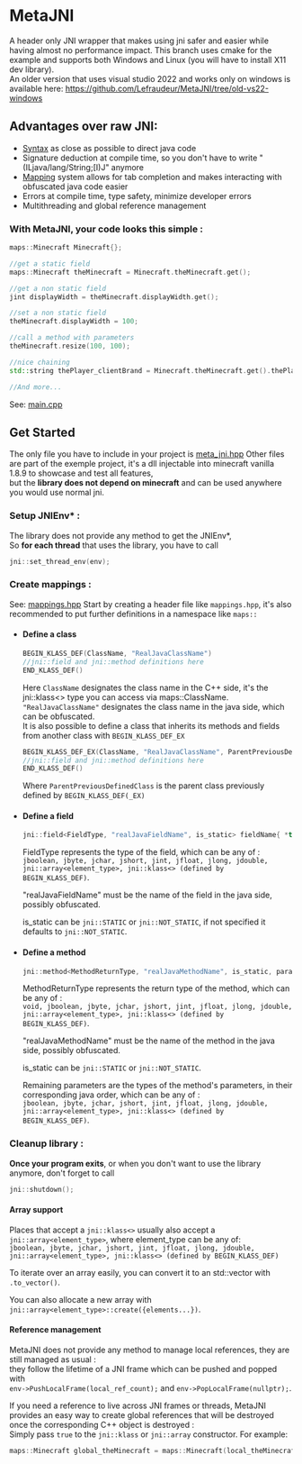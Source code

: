 # MetaJNI
A header only JNI wrapper that makes using jni safer and easier while having almost no performance impact.
This branch uses cmake for the example and supports both Windows and Linux (you will have to install X11 dev library).\
An older version that uses visual studio 2022 and works only on windows is available here: https://github.com/Lefraudeur/MetaJNI/tree/old-vs22-windows

## Advantages over raw JNI:
- [Syntax](#showcase) as close as possible to direct java code
- Signature deduction at compile time, so you don't have to write "(ILjava/lang/String;[I)J" anymore
- [Mapping](#create-mappings) system allows for tab completion and makes interacting with obfuscated java code easier
- Errors at compile time, type safety, minimize developer errors
- Multithreading and global reference management

### With MetaJNI, your code looks this simple :<a id="showcase"></a>
```C++
maps::Minecraft Minecraft{};

//get a static field
maps::Minecraft theMinecraft = Minecraft.theMinecraft.get();

//get a non static field
jint displayWidth = theMinecraft.displayWidth.get();

//set a non static field
theMinecraft.displayWidth = 100;

//call a method with parameters
theMinecraft.resize(100, 100);

//nice chaining
std::string thePlayer_clientBrand = Minecraft.theMinecraft.get().thePlayer.get().getClientBrand().to_string();

//And more...
```
See: [main.cpp](https://github.com/Lefraudeur/MetaJNI/blob/master/main.cpp)

## Get Started
The only file you have to include in your project is [meta_jni.hpp](https://github.com/Lefraudeur/MetaJNI/blob/master/meta_jni.hpp)
Other files are part of the exemple project, it's a dll injectable into minecraft vanilla 1.8.9 to showcase and test all features,\
but the **library does not depend on minecraft** and can be used anywhere you would use normal jni.
### Setup JNIEnv* :
The library does not provide any method to get the JNIEnv*,\
So **for each thread** that uses the library, you have to call
```C++
jni::set_thread_env(env);
```
### Create mappings :
See: [mappings.hpp](https://github.com/Lefraudeur/MetaJNI/blob/master/mappings.hpp)
Start by creating a header file like `mappings.hpp`, it's also recommended to put further definitions in a namespace like `maps::`
- #### Define a class
	```C++
	BEGIN_KLASS_DEF(ClassName, "RealJavaClassName")
	//jni::field and jni::method definitions here
	END_KLASS_DEF()
	```
	Here `ClassName` designates the class name in the C++ side, it's the jni::klass<> type you can access via maps::ClassName.
	`"RealJavaClassName"` designates the class name in the java side, which can be obfuscated.\
	It is also possible to define a class that inherits its methods and fields from another class with `BEGIN_KLASS_DEF_EX`
	
	```C++
	BEGIN_KLASS_DEF_EX(ClassName, "RealJavaClassName", ParentPreviousDefinedClass)
	//jni::field and jni::method definitions here
	END_KLASS_DEF()
	```
	Where `ParentPreviousDefinedClass` is the parent class previously defined by `BEGIN_KLASS_DEF(_EX)`
- #### Define a field
	```C++
	jni::field<FieldType, "realJavaFieldName", is_static> fieldName{ *this };
	```
	FieldType represents the type of the field, which can be any of :\
	`jboolean, jbyte, jchar, jshort, jint, jfloat, jlong, jdouble, jni::array<element_type>, jni::klass<> (defined by BEGIN_KLASS_DEF)`.

	"realJavaFieldName" must be the name of the field in the java side, possibly obfuscated.

	is_static can be `jni::STATIC` or `jni::NOT_STATIC`, if not specified it defaults to `jni::NOT_STATIC`.
- #### Define a method
	```C++
	jni::method<MethodReturnType, "realJavaMethodName", is_static, parameterType1, parameterType2, parameterTypeN...> methodName{ *this };
	```
	MethodReturnType represents the return type of the method, which can be any of :\
	`void, jboolean, jbyte, jchar, jshort, jint, jfloat, jlong, jdouble, jni::array<element_type>, jni::klass<> (defined by BEGIN_KLASS_DEF)`.

	"realJavaMethodName" must be the name of the method in the java side, possibly obfuscated.

	is_static can be `jni::STATIC` or `jni::NOT_STATIC`.

	Remaining parameters are the types of the method's parameters, in their corresponding java order, which can be any of :\
	`jboolean, jbyte, jchar, jshort, jint, jfloat, jlong, jdouble, jni::array<element_type>, jni::klass<> (defined by BEGIN_KLASS_DEF)`.
### Cleanup library :
**Once your program exits**, or when you don't want to use the library anymore, don't forget to call
```C++
jni::shutdown();
```

#### Array support
Places that accept a `jni::klass<>` usually also accept a `jni::array<element_type>`, where element_type can be any of:\
`jboolean, jbyte, jchar, jshort, jint, jfloat, jlong, jdouble, jni::array<element_type>, jni::klass<> (defined by BEGIN_KLASS_DEF)`

To iterate over an array easily, you can convert it to an std::vector with `.to_vector()`.

You can also allocate a new array with `jni::array<element_type>::create({elements...})`.

#### Reference management
MetaJNI does not provide any method to manage local references, they are still managed as usual :\
they follow the lifetime of a JNI frame which can be pushed and popped with\
`env->PushLocalFrame(local_ref_count);` and `env->PopLocalFrame(nullptr);`.

If you need a reference to live across JNI frames or threads, MetaJNI provides an easy way to create global references that will be destroyed once the corresponding C++ object is destroyed :\
Simply pass `true` to the `jni::klass` or `jni::array` constructor. For example:
```C++
maps::Minecraft global_theMinecraft = maps::Minecraft(local_theMinecraft, true);
```